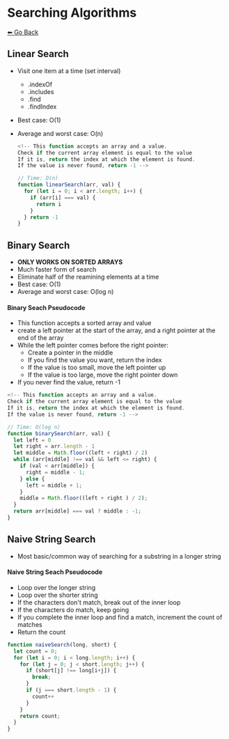 # Searching Algorithms
[⬅ Go Back](/patterns.md)

## Linear Search
- Visit one item at a time (set interval)
  - .indexOf
  - .includes
  - .find
  - .findIndex
- Best case: O(1)
- Average and worst case: O(n)

  ```js
  <!-- This function accepts an array and a value. 
  Check if the current array element is equal to the value
  If it is, return the index at which the element is found.
  If the value is never found, return -1 -->

  // Time: O(n)
  function linearSearch(arr, val) {
    for (let i = 0; i < arr.length; i++) {
      if (arr[i] === val) {
        return i
      }
    } return -1
  }
  ```
## Binary Search
- **ONLY WORKS ON SORTED ARRAYS**
- Much faster form of search
- Eliminate half of the reamining elements at a time
- Best case: O(1)
- Average and worst case: O(log n)

#### Binary Seach Pseudocode
  - This function accepts a sorted array and value
  - create a left pointer at the start of the array, and a right pointer at the end of the array
  - While the left pointer comes before the right pointer: 
    - Create a pointer in the middle
    - If you find the value you want, return the index
    - If the value is too small, move the left pointer up
    - If the value is too large, move the right pointer down
  - If you never find the value, return -1
  ```js
  <!-- This function accepts an array and a value. 
  Check if the current array element is equal to the value
  If it is, return the index at which the element is found.
  If the value is never found, return -1 -->

  // Time: O(log n)
  function binarySearch(arr, val) {
    let left = 0
    let right = arr.length - 1
    let middle = Math.floor((left + right) / 2)
    while (arr[middle] !== val && left <= right) {
      if (val < arr[middle]) {
        right = middle - 1;
      } else {
        left = middle + 1;
      }
      middle = Math.floor((left + right ) / 2);
    }
    return arr[middle] === val ? middle : -1;
  }
  ```

## Naive String Search
- Most basic/common way of searching for a substring in a longer string
#### Naive String Seach Pseudocode
  - Loop over the longer string
  - Loop over the shorter string
  - If the characters don't match, break out of the inner loop
  - If the characters do match, keep going
  - If you complete the inner loop and find a match, increment the count of matches
  - Return the count
  ```js
  function naiveSearch(long, short) {
    let count = 0;
    for (let i = 0; i < long.length; i++) {
      for (let j = 0; j < short.length; j++) {
        if (short[j] !== long[i+j]) {
          break;
        }
        if (j === short.length - 1) {
          count++
        }
      }
      return count;
    }
  }
  ```